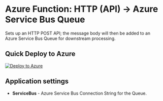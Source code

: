 # Azure Function: HTTP (API) -> Azure Service Bus Queue

Sets up an HTTP POST API; the message body will then be added to an Azure Service Bus Queue for downstream processing.

## Quick Deploy to Azure

[![Deploy to Azure](http://azuredeploy.net/deploybutton.svg)](https://azuredeploy.net/)

## Application settings

- **ServiceBus** - Azure Service Bus Connection String for the Queue.